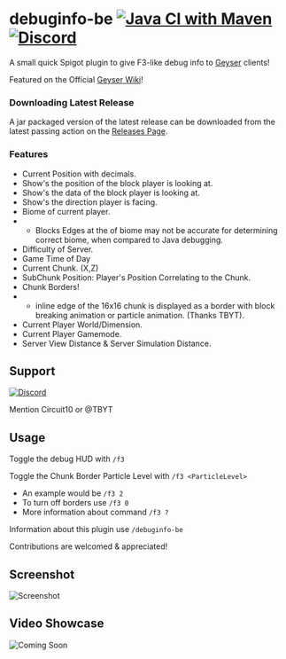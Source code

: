 # debuginfo-be [![Java CI with Maven](https://github.com/Heath123/debuginfo-be/workflows/Java%20CI%20with%20Maven/badge.svg)](https://github.com/Heath123/debuginfo-be/actions?query=workflow%3A%22Java+CI+with+Maven%22) [![Discord](https://badgen.net/badge/icon/discord?icon=discord&label)](https://discord.geysermc.org)

A small quick Spigot plugin to give F3-like debug info to [Geyser](https://github.com/GeyserMC/Geyser) clients!

Featured on the Official [Geyser Wiki](https://wiki.geysermc.org/other/developer-guide/)!

### Downloading Latest Release
A jar packaged version of the latest release can be downloaded from the latest passing action on the [Releases Page](https://github.com/Heath123/debuginfo-be/releases/latest).

### Features
* Current Position with decimals.
* Show's the position of the block player is looking at.
* Show's the data of the block player is looking at.
* Show's the direction player is facing.
* Biome of current player.
* * Blocks Edges at the of biome may not be accurate for determining correct biome, when compared to Java debugging.
* Difficulty of Server.
* Game Time of Day
* Current Chunk. (X,Z)
* SubChunk Position: Player's Position Correlating to the Chunk.
* Chunk Borders! 
* * inline edge of the 16x16 chunk is displayed as a border with block breaking animation or particle animation. (Thanks TBYT).
* Current Player World/Dimension.
* Current Player Gamemode.
* Server View Distance & Server Simulation Distance.

## Support
[![Discord](https://badgen.net/badge/icon/discord?icon=discord&label)](https://discord.geysermc.org)

Mention Circuit10 or @TBYT

## Usage

Toggle the debug HUD with `/f3`

Toggle the Chunk Border Particle Level with `/f3 <ParticleLevel>`
- An example would be `/f3 2`
- To turn off borders use `/f3 0`
- More information about command `/f3 ?`

Information about this plugin use `/debuginfo-be`

Contributions are welcomed & appreciated!

## Screenshot 

![Screenshot](https://user-images.githubusercontent.com/48810871/204699998-deda88ed-00f5-493f-9c7a-ba8fdc9637eb.JPG)

## Video Showcase

![Coming Soon](https://github.com/Heath123/debuginfo-be)
